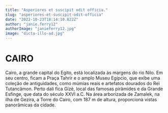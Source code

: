```yaml
---
title: "Asperiores et suscipit odit officia."
slug: "asperiores-et-suscipit-odit-officia"
date: "2022-10-23T18:14:10.822Z"
author: "janie.ferry12"
authorImage: "janieferry12.jpg"
image: "dicta-illo-ad.jpg"
---
```

# CAIRO

Cairo, a grande capital do Egito, está localizada às margens do rio Nilo. Em seu centro, ficam a Praça Tahrir e o amplo Museu Egípcio, que exibe uma coleção de antiguidades, como múmias reais e artefatos dourados do Rei Tutancâmon. Perto dali fica Gizé, local das famosas pirâmides e da Grande Esfinge, que data do século XXVI a.C. Na área arborizada de Zamalek, na ilha de Gezira, a Torre do Cairo, com 187 m de altura, proporciona vistas panorâmicas da cidade.
